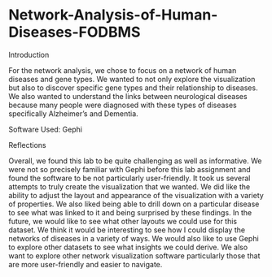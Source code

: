 # Network-Analysis-of-Human-Diseases-FODBMS

Introduction

For the network analysis, we chose to focus on a network of human diseases and gene types. We wanted to not only explore the visualization but also to discover specific gene types and their relationship to diseases. We also wanted to understand the links between neurological diseases because many people were diagnosed with these types of diseases specifically Alzheimer’s and Dementia.


Software Used: Gephi

Reflections

Overall, we found this lab to be quite challenging as well as informative. We were not so precisely familiar with Gephi before this lab assignment and found the software to be not particularly user-friendly. It took us several attempts to truly create the visualization that we wanted. We did like the ability to adjust the layout and appearance of the visualization with a variety of properties. We also liked being able to drill down on a particular disease to see what was linked to it and being surprised by these findings.
In the future, we would like to see what other layouts we could use for this dataset. We think it would be interesting to see how I could display the networks of diseases in a variety of ways. We would also like to use Gephi to explore other datasets to see what insights we could derive. We also want to explore other network visualization software particularly those that are more user-friendly and easier to navigate.


